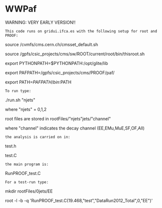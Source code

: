 # WWPaf

WARNING: VERY EARLY VERSION!!

 ~~~~~~~~~~~~~~~~~~~~~~~~~~~~~~~~~~~~~~~~~~~~~~~~~~~~~~~~~~~~~~~~~~~~~~~~~~~~~
 This code runs on gridui.ifca.es with the following setup for root and PROOF:
 ~~~~~~~~~~~~~~~~~~~~~~~~~~~~~~~~~~~~~~~~~~~~~~~~~~~~~~~~~~~~~~~~~~~~~~~~~~~~~

source /cvmfs/cms.cern.ch/cmsset_default.sh

source /gpfs/csic_projects/cms/sw/ROOT/current/root/bin/thisroot.sh

export PYTHONPATH=$PYTHONPATH:/opt/glite/lib

export PAFPATH=/gpfs/csic_projects/cms/PROOF/paf/

export PATH=$PAFPATH/bin:$PATH

 ~~~~~~~~~~~~~~~~~~~~~~~~~~~~~~~~~~~~~~~~~~~~~~~~~~~~~~~~~~~~~~~~~~~~~~~~~~~~~
 To run type: 
 ~~~~~~~~~~~~~~~~~~~~~~~~~~~~~~~~~~~~~~~~~~~~~~~~~~~~~~~~~~~~~~~~~~~~~~~~~~~~~

./run.sh "njets"

where "njets" = 0,1,2

root files are stored in rootFiles/"njets"jets/"channel"

where "channel" indicates the decay channel (EE,EMu,MuE,SF,OF,All)

 ~~~~~~~~~~~~~~~~~~~~~~~~~~~~~~~~~~~~~~~~~~~~~~~~~~~~~~~~~~~~~~~~~~~~~~~~~~~~~
 the analysis is carried on in:
 ~~~~~~~~~~~~~~~~~~~~~~~~~~~~~~~~~~~~~~~~~~~~~~~~~~~~~~~~~~~~~~~~~~~~~~~~~~~~~

test.h

test.C

 ~~~~~~~~~~~~~~~~~~~~~~~~~~~~~~~~~~~~~~~~~~~~~~~~~~~~~~~~~~~~~~~~~~~~~~~~~~~~~
 the main program is:
 ~~~~~~~~~~~~~~~~~~~~~~~~~~~~~~~~~~~~~~~~~~~~~~~~~~~~~~~~~~~~~~~~~~~~~~~~~~~~~

RunPROOF_test.C

 ~~~~~~~~~~~~~~~~~~~~~~~~~~~~~~~~~~~~~~~~~~~~~~~~~~~~~~~~~~~~~~~~~~~~~~~~~~~~~
 For a test-run type:
 ~~~~~~~~~~~~~~~~~~~~~~~~~~~~~~~~~~~~~~~~~~~~~~~~~~~~~~~~~~~~~~~~~~~~~~~~~~~~~

mkdir rootFiles/0jets/EE

root -l -b -q 'RunPROOF_test.C(19.468,"test","DataRun2012_Total",0,"EE")'
